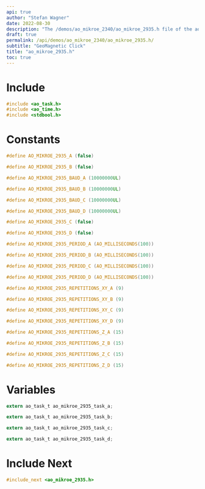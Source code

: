 ```yaml
---
api: true
author: "Stefan Wagner"
date: 2022-08-30
description: "The /demos/ao_mikroe_2340/ao_mikroe_2935.h file of the ao real-time operating system."
draft: true
permalink: /api/demos/ao_mikroe_2340/ao_mikroe_2935.h/
subtitle: "GeoMagnetic Click"
title: "ao_mikroe_2935.h"
toc: true
---
```


# Include

```c
#include <ao_task.h>
#include <ao_time.h>
#include <stdbool.h>
```

# Constants

```c
#define AO_MIKROE_2935_A (false)
```

```c
#define AO_MIKROE_2935_B (false)
```

```c
#define AO_MIKROE_2935_BAUD_A (10000000UL)
```

```c
#define AO_MIKROE_2935_BAUD_B (10000000UL)
```

```c
#define AO_MIKROE_2935_BAUD_C (10000000UL)
```

```c
#define AO_MIKROE_2935_BAUD_D (10000000UL)
```

```c
#define AO_MIKROE_2935_C (false)
```

```c
#define AO_MIKROE_2935_D (false)
```

```c
#define AO_MIKROE_2935_PERIOD_A (AO_MILLISECONDS(100))
```

```c
#define AO_MIKROE_2935_PERIOD_B (AO_MILLISECONDS(100))
```

```c
#define AO_MIKROE_2935_PERIOD_C (AO_MILLISECONDS(100))
```

```c
#define AO_MIKROE_2935_PERIOD_D (AO_MILLISECONDS(100))
```

```c
#define AO_MIKROE_2935_REPETITIONS_XY_A (9)
```

```c
#define AO_MIKROE_2935_REPETITIONS_XY_B (9)
```

```c
#define AO_MIKROE_2935_REPETITIONS_XY_C (9)
```

```c
#define AO_MIKROE_2935_REPETITIONS_XY_D (9)
```

```c
#define AO_MIKROE_2935_REPETITIONS_Z_A (15)
```

```c
#define AO_MIKROE_2935_REPETITIONS_Z_B (15)
```

```c
#define AO_MIKROE_2935_REPETITIONS_Z_C (15)
```

```c
#define AO_MIKROE_2935_REPETITIONS_Z_D (15)
```

# Variables

```c
extern ao_task_t ao_mikroe_2935_task_a;
```

```c
extern ao_task_t ao_mikroe_2935_task_b;
```

```c
extern ao_task_t ao_mikroe_2935_task_c;
```

```c
extern ao_task_t ao_mikroe_2935_task_d;
```

# Include Next

```c
#include_next <ao_mikroe_2935.h>
```
